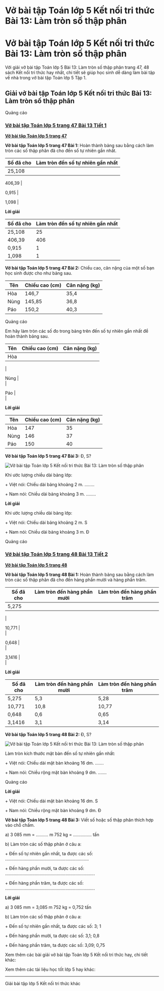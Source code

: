 # Vở bài tập Toán lớp 5 Kết nối tri thức Bài 13: Làm tròn số thập phân

# Vở bài tập Toán lớp 5 Kết nối tri thức Bài 13: Làm tròn số thập phân

Với giải vở bài tập Toán lớp 5 Bài 13: Làm tròn số thập phân trang 47, 48 sách Kết nối tri thức hay nhất, chi tiết sẽ giúp học sinh dễ dàng làm bài tập về nhà trong vở bài tập Toán lớp 5 Tập 1.

## Giải vở bài tập Toán lớp 5 Kết nối tri thức Bài 13: Làm tròn số thập phân

Quảng cáo

### [**Vở bài tập Toán lớp 5 trang 47 Bài 13 Tiết 1**](https://vietjack.com/vbt-toan-5-kn/bai-13-tiet-1-trang-47-tap-1.jsp)

[**Vở bài tập Toán lớp 5 trang 47**](https://vietjack.com/vbt-toan-5-kn/vbt-toan-lop-5-trang-47-tap-1.jsp)

**Vở bài tập Toán lớp 5 trang 47 Bài 1:** Hoàn thành bảng sau bằng cách làm tròn các số thập phân đã cho đến số tự nhiên gần nhất.

Số đã cho |  Làm tròn đến số tự nhiên gần nhất  
---|---  
25,108 |    
  
406,39 |    
  
0,915 |    
  
1,098 |    
  
  
**Lời giải**

Số đã cho |  Làm tròn đến số tự nhiên gần nhất  
---|---  
25,108 |  25  
406,39 |  406  
0,915 |  1  
1,098 |  1  
  
**Vở bài tập Toán lớp 5 trang 47 Bài 2:** Chiều cao, cân nặng của một số bạn học sinh được cho như bảng sau.

Tên |  Chiều cao (cm) |  Cân nặng (kg)  
---|---|---  
Hòa |  146,7 |  35,4  
Nùng |  145,85 |  36,8  
Páo |  150,2 |  40,3  
  
Quảng cáo

Em hãy làm tròn các số đo trong bảng trên đến số tự nhiên gần nhất để hoàn thành bảng sau.

Tên |  Chiều cao (cm) |  Cân nặng (kg)  
---|---|---  
Hòa |    
|    
  
Nùng |    
|    
  
Páo |    
|    
  
  
**Lời giải**

Tên |  Chiều cao (cm) |  Cân nặng (kg)  
---|---|---  
Hòa |  147 |  35  
Nùng |  146 |  37  
Páo |  150 |  40  
  
**Vở bài tập Toán lớp 5 trang 47 Bài 3:** Đ, S?

![Vở bài tập Toán lớp 5 Kết nối tri thức Bài 13: Làm tròn số thập phân](https://vietjack.com/vbt-toan-5-kn/images/bai-13-lam-tron-so-thap-phan.PNG)

Khi ước lượng chiều dài bảng lớp:

\+ Việt nói: Chiều dài bảng khoảng 2 m. ........

\+ Nam nói: Chiều dài bảng khoảng 3 m. ........

**Lời giải**

Khi ước lượng chiều dài bảng lớp:

\+ Việt nói: Chiều dài bảng khoảng 2 m. S

\+ Nam nói: Chiều dài bảng khoảng 3 m. Đ

Quảng cáo

### [**Vở bài tập Toán lớp 5 trang 48 Bài 13 Tiết 2**](https://vietjack.com/vbt-toan-5-kn/bai-13-tiet-2-trang-48-tap-1.jsp)

[**Vở bài tập Toán lớp 5 trang 48**](https://vietjack.com/vbt-toan-5-kn/vbt-toan-lop-5-trang-48-tap-1.jsp)

**Vở bài tập Toán lớp 5 trang 48 Bài 1:** Hoàn thành bảng sau bằng cách làm tròn các số thập phân đã cho đến hàng phần mười và hàng phần trăm.

Số đã cho |  Làm tròn đến hàng phần mười |  Làm tròn đến hàng phần trăm  
---|---|---  
5,275 |    
|    
  
10,771 |    
|    
  
0,648 |    
|    
  
3,1416 |    
|    
  
  
**Lời giải**

Số đã cho |  Làm tròn đến hàng phần mười |  Làm tròn đến hàng phần trăm  
---|---|---  
5,275 |  5,3 |  5,28  
10,771 |  10,8 |  10,77  
0,648 |  0,6 |  0,65  
3,1416 |  3,1 |  3,14  
  
**Vở bài tập Toán lớp 5 trang 48 Bài 2:** Đ, S?

![Vở bài tập Toán lớp 5 Kết nối tri thức Bài 13: Làm tròn số thập phân](https://vietjack.com/vbt-toan-5-kn/images/bai-13-lam-tron-so-thap-phan-a.PNG)

Làm tròn kích thước mặt bàn đến số tự nhiên gần nhất:

\+ Việt nói: Chiều dài mặt bàn khoảng 16 dm. .......

\+ Nam nói: Chiều rộng mặt bàn khoảng 9 dm. .......

Quảng cáo

**Lời giải**

\+ Việt nói: Chiều dài mặt bàn khoảng 16 dm. S

\+ Nam nói: Chiều rộng mặt bàn khoảng 9 dm. Đ

**Vở bài tập Toán lớp 5 trang 48 Bài 3:** Viết số hoặc số thập phân thích hợp vào chỗ chấm.

a) 3 085 mm = .......... m 752 kg = ............... tấn

b) Làm tròn các số thập phân ở câu a:

\+ Đến số tự nhiên gần nhất, ta được các số: ....................................................................

\+ Đến hàng phần mười, ta được các số: .........................................................................

\+ Đến hàng phần trăm, ta được các số: .........................................................................

**Lời giải**

a) 3 085 mm = 3,085 m 752 kg = 0,752 tấn

b) Làm tròn các số thập phân ở câu a:

\+ Đến số tự nhiên gần nhất, ta được các số: 3; 1

\+ Đến hàng phần mười, ta được các số: 3,1; 0,8

\+ Đến hàng phần trăm, ta được các số: 3,09; 0,75

Xem thêm các bài giải vở bài tập Toán lớp 5 Kết nối tri thức hay, chi tiết khác:

Xem thêm các tài liệu học tốt lớp 5 hay khác:

* * *

Giải bài tập lớp 5 Kết nối tri thức khác
